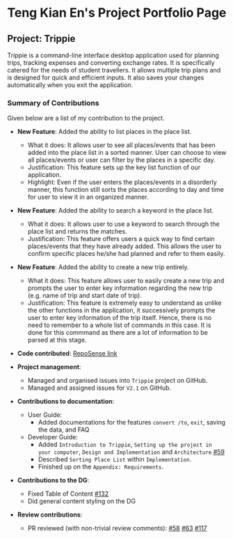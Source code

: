 # Teng Kian En's Project Portfolio Page

## Project: Trippie 

Trippie is a command-line interface desktop application used for planning trips, tracking expenses and converting exchange rates.
It is specifically catered for the needs of student travellers. It allows multiple trip plans and is designed for quick
and efficient inputs. It also saves your changes automatically when you exit the application.


### Summary of Contributions
Given below are a list of my contribution to the project.

- **New Feature**: Added the ability to list places in the place list.
    - What it does: It allows user to see all places/events that has been added into the place list in a sorted manner.
     User can choose to view all places/events or user can filter by the places in a specific day.
    - Justification: This feature sets up the key list function of our application. 
    - Highlight: Even if the user enters the places/events in a disorderly manner, this function still sorts the places 
    according to day and time for user to view it in an organized manner.
    
- **New Feature**: Added the ability to search a keyword in the place list.
    - What it does: It allows user to use a keyword to search through the place list and returns the matches.
    - Justification: This feature offers users a quick way to find certain places/events that they have already added.
     This allows the user to confirm specific places he/she had planned and refer to them easily.

- **New Feature**: Added the ability to create a new trip entirely.
    - What it does: This feature allows user to easily create a new trip and prompts the user to enter key information 
    regarding the new trip (e.g. name of trip and start date of trip).
    - Justification: This feature is extremely easy to understand as unlike the other functions in the application, it 
    successively prompts the user to enter key information of the trip itself. Hence, there is no need to remember to 
    a whole list of commands in this case. It is done for this commmand as there are a lot of information to be parsed
    at this stage.
    
- **Code contributed**: [RepoSense link](https://nus-cs2113-ay2021s1.github.io/tp-dashboard/#breakdown=true&search=tengkianen&sort=groupTitle&sortWithin=title&since=2020-09-27&timeframe=commit&mergegroup=&groupSelect=groupByRepos&checkedFileTypes=docs~functional-code~test-code~other&tabOpen=true&tabType=authorship&tabAuthor=ivanderjmw&tabRepo=AY2021S1-CS2113T-W11-2%2Ftp%5Bmaster%5D&authorshipIsMergeGroup=false&authorshipFileTypes=docs~functional-code~test-code~other)

- **Project management**: 
    - Managed and organised issues into `Trippie` project on GitHub.
    - Managed and assigned issues for `V2.1` on GitHub.
    
- **Contributions to documentation**:
  * User Guide:
    - Added documentations for the features `convert /to`, `exit`, saving the data, and FAQ 
  * Developer Guide:
    - Added `Introduction to Trippie`, `Setting up the project in your computer`, `Design and Implementation` and `Architecture` [#59](https://github.com/AY2021S1-CS2113T-W11-2/tp/pull/59/files)
    - Described `Sorting Place List` within `Implementation`.
    - Finished up on the `Appendix: Requirements`.
    
- **Contributions to the DG**:
    - Fixed Table of Content [#132](https://github.com/AY2021S1-CS2113T-W11-2/tp/pull/132)
    - Did general content styling on the DG

- **Review contributions**:
    - PR reviewed (with non-trivial review comments): [#58](https://github.com/AY2021S1-CS2113T-W11-2/tp/pull/58) [#63](https://github.com/AY2021S1-CS2113T-W11-2/tp/pull/63) [#117](https://github.com/AY2021S1-CS2113T-W11-2/tp/pull/117)